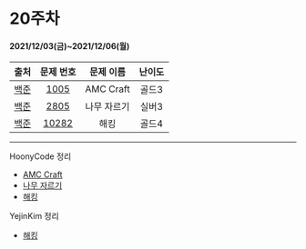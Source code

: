 # 20주차
#### 2021/12/03(금)~2021/12/06(월)

|               출처               |                   문제 번호                    |  문제 이름  | 난이도 |
| :------------------------------: | :--------------------------------------------: | :---------: | :----: |
| [백준](https://www.acmicpc.net/) |  [1005](https://www.acmicpc.net/problem/1005)  |  AMC Craft  | 골드3  |
| [백준](https://www.acmicpc.net/) |  [2805](https://www.acmicpc.net/problem/2805)  | 나무 자르기 | 실버3  |
| [백준](https://www.acmicpc.net/) | [10282](https://www.acmicpc.net/problem/10282) |    해킹     | 골드4  |




---

HoonyCode 정리

- [AMC Craft](https://pointy-rubidium-c66.notion.site/ACM-Craft-02721f663b0a4b01ac8d9cab31d2f8c6)
- [나무 자르기](https://pointy-rubidium-c66.notion.site/6761fe848faf4fb089ec460d41e2cc8c)
- [해킹](https://pointy-rubidium-c66.notion.site/7c2843e741e24ce69cf7d0ee2eb7acba)

YejinKim 정리
- [해킹](https://branched-prawn-1fd.notion.site/10282-32284b42b98e445e903fed61ea525596)
